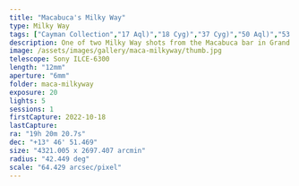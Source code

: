 ```yaml
---
title: "Macabuca's Milky Way"
type: Milky Way
tags: ["Cayman Collection","17 Aql)","18 Cyg)","37 Cyg)","50 Aql)","53 Aql)","53 Cyg)","55 Oph)","6 Cyg A)","60 Oph)","64 Cyg)","Al Janah (ε Cyg","Deneb al Okab Australis","Deneb el Okab (ζ Aql","Eagle Nebula","Fawaris II (δ Cyg","Gienah Cygni","M16","NGC6611","NGC6960","NGC6992","Part of the constellation Cygnus (Cyg)","Part of the constellation Lyra (Lyr)","Part of the constellation Ophiuchus (Oph)","Part of the constellation Serpens (Ser)","Reda (γ Aql","The constellation Aquila (Aql)","The constellation Delphinus (Del)","The constellation Sagitta (Sge)","The constellation Scutum (Sct)","The constellation Vulpecula (Vul)","The star Albireo (β1 Cyg","The star Aljanah","The star Altair (α Aql","The star Cebalrai (β Oph","The star Fawaris","The star Fawaris III (ζ Cyg","The star Okab","The star Rasalhague (α Oph","The star Sadr (γ Cyg","The star Tarazed","Veil Nebula"]
description: One of two Milky Way shots from the Macabuca bar in Grand Cayman.
image: /assets/images/gallery/maca-milkyway/thumb.jpg
telescope: Sony ILCE-6300
length: "12mm"
aperture: "6mm"
folder: maca-milkyway
exposure: 20
lights: 5
sessions: 1 
firstCapture: 2022-10-18 
lastCapture:
ra: "19h 20m 20.7s"
dec: "+13° 46' 51.469"
size: "4321.005 x 2697.407 arcmin"
radius: "42.449 deg"
scale: "64.429 arcsec/pixel"
---
```

